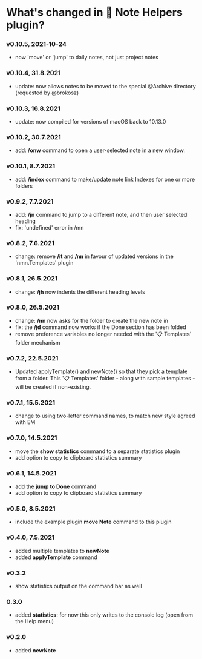 # What's changed in 📙 Note Helpers plugin?

### v0.10.5, 2021-10-24
- now 'move' or 'jump' to daily notes, not just project notes

### v0.10.4, 31.8.2021
- update: now allows notes to be moved to the special @Archive directory (requested by @brokosz)

### v0.10.3, 16.8.2021
- update: now compiled for versions of macOS back to 10.13.0

### v0.10.2, 30.7.2021
- add: **/onw** command to open a user-selected note in a new window.

### v0.10.1, 8.7.2021
- add: **/index** command to make/update note link Indexes for one or more folders 

### v0.9.2, 7.7.2021
- add: **/jn** command to jump to a different note, and then user selected heading
- fix: 'undefined' error in /mn

<!--### v0.9.3, 15.6.2021 (@dwertheimer)
- change: moved **/nns** (which was temporarily here) to Filer and cleaned up here

### v0.9.0, 12.6.2021
- [add]: **/nns** command to add a new note from selection (and leave link to it in its place) (@dwertheimer)
-->

### v0.8.2, 7.6.2021
- change: remove **/it** and **/nn** in favour of updated versions in the 'nmn.Templates' plugin

### v0.8.1, 26.5.2021
- change: **/jh** now indents the different heading levels

### v0.8.0, 26.5.2021
- change: **/nn** now asks for the folder to create the new note in
- fix: the **/jd** command now works if the Done section has been folded
- remove preference variables no longer needed with the '📋 Templates' folder mechanism

### v0.7.2, 22.5.2021
- Updated applyTemplate() and newNote() so that they pick a template from a folder. This '📋 Templates' folder - along with sample templates - will be created if non-existing.

### v0.7.1, 15.5.2021
- change to using two-letter command names, to match new style agreed with EM

### v0.7.0, 14.5.2021
- move the **show statistics** command to a separate statistics plugin
- add option to copy to clipboard statistics summary

### v0.6.1, 14.5.2021
- add the **jump to Done** command
- add option to copy to clipboard statistics summary

### v0.5.0, 8.5.2021
- include the example plugin **move Note** command to this plugin

### v0.4.0, 7.5.2021
- added multiple templates to **newNote**
- added **applyTemplate** command

### v0.3.2
- show statistics output on the command bar as well
 
### 0.3.0
- added **statistics**: for now this only writes to the console log (open from the Help menu)
 
### v0.2.0
- added **newNote**
